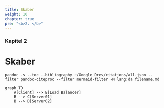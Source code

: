 ```yaml
---
title: Skaber
weight: 10
chapter: true
pre: "<b>2. </b>"
---
```


### Kapitel 2

# Skaber

```
pandoc -s --toc --bibliography ~/Google_Drev/citations/all.json --filter pandoc-citeproc --filter mermaid-filter -M lang:da filename.md
```

```{.mermaid format=svg}
graph TD
    A[Client] --> B[Load Balancer]
    B --> C[Server01]
    B --> D[Server02]
```



